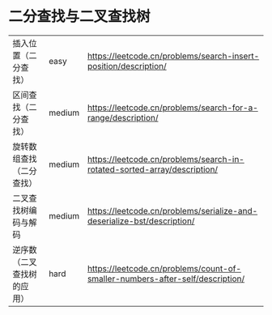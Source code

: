 # 二分查找与二叉查找树

|                            |        |                                                              |
| -------------------------- | ------ | ------------------------------------------------------------ |
| 插入位置（二分查找）       | easy   | https://leetcode.cn/problems/search-insert-position/description/ |
| 区间查找（二分查找）       | medium | https://leetcode.cn/problems/search-for-a-range/description/ |
| 旋转数组查找（二分查找）   | medium | https://leetcode.cn/problems/search-in-rotated-sorted-array/description/ |
| 二叉查找树编码与解码       | medium | https://leetcode.cn/problems/serialize-and-deserialize-bst/description/ |
| 逆序数（二叉查找树的应用） | hard   | https://leetcode.cn/problems/count-of-smaller-numbers-after-self/description/ |

